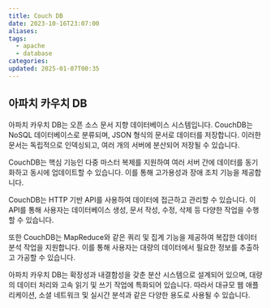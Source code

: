 ```yaml
---
title: Couch DB
date: 2023-10-16T23:07:00
aliases: 
tags:
  - apache
  - database
categories: 
updated: 2025-01-07T00:35
---
```


## 아파치 카우치 DB

아파치 카우치 DB는 오픈 소스 문서 지향 데이터베이스 시스템입니다. CouchDB는 NoSQL 데이터베이스로 분류되며, JSON 형식의 문서로 데이터를 저장합니다. 이러한 문서는 독립적으로 인덱싱되고, 여러 개의 서버에 분산되어 저장될 수 있습니다.

CouchDB는 핵심 기능인 다중 마스터 복제를 지원하여 여러 서버 간에 데이터를 동기화하고 동시에 업데이트할 수 있습니다. 이를 통해 고가용성과 장애 조치 기능을 제공합니다.

CouchDB는 HTTP 기반 API를 사용하여 데이터에 접근하고 관리할 수 있습니다. 이 API를 통해 사용자는 데이터베이스 생성, 문서 작성, 수정, 삭제 등 다양한 작업을 수행할 수 있습니다.

또한 CouchDB는 MapReduce와 같은 쿼리 및 집계 기능을 제공하여 복잡한 데이터 분석 작업을 지원합니다. 이를 통해 사용자는 대량의 데이터에서 필요한 정보를 추출하고 가공할 수 있습니다.

아파치 카우치 DB는 확장성과 내결함성을 갖춘 분산 시스템으로 설계되어 있으며, 대량의 데이터 처리와 고속 읽기 및 쓰기 작업에 특화되어 있습니다. 따라서 대규모 웹 애플리케이션, 소셜 네트워크 및 실시간 분석과 같은 다양한 용도로 사용될 수 있습니다.
